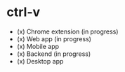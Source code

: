 # ctrl-v

* (x) Chrome extension (in progress)
* (x) Web app (in progress)
* (x) Mobile app
* (x) Backend (in progress)
* (x) Desktop app
